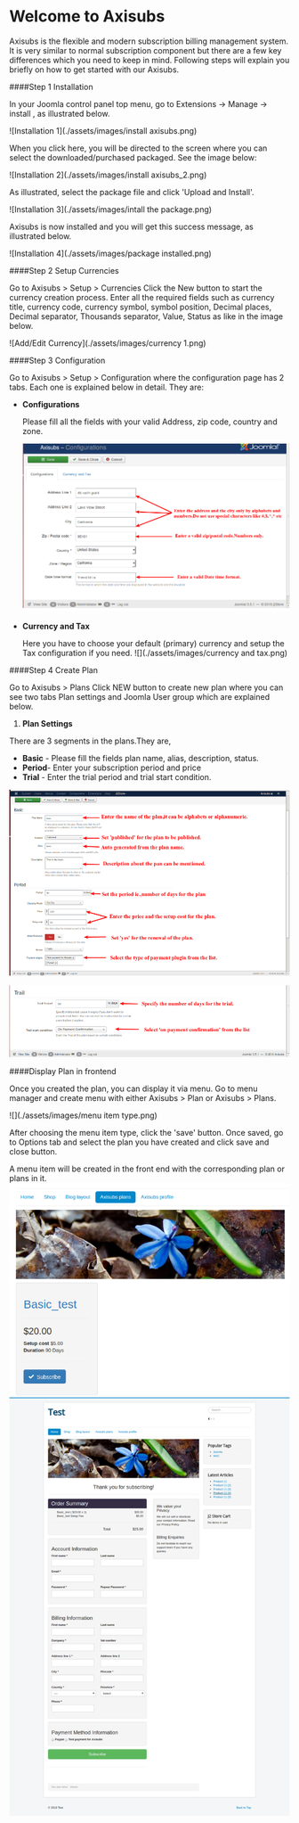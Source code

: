 # Welcome to Axisubs

Axisubs is the flexible and modern subscription billing management system. It is very similar to normal subscription component but there are a few key differences which you need to keep in mind. Following steps will explain you briefly on how to get started with our Axisubs.

####Step 1 Installation

In your Joomla control panel top menu, go to Extensions -> Manage -> install , as illustrated below.

![Installation 1](./assets/images/install axisubs.png)

When you click here, you will be directed to the screen where you can select the downloaded/purchased packaged. See the image below:

![Installation 2](./assets/images/install axisubs_2.png)

As illustrated, select the package file and click 'Upload and Install'.

![Installation 3](./assets/images/intall the package.png)


Axisubs is now installed and you will get this success message, as illustrated below.

![Installation 4](./assets/images/package installed.png)

####Step 2 Setup Currencies

Go to Axisubs > Setup > Currencies
Click the New button to start the currency creation process.
Enter all the required fields such as currency title, currency code, currency symbol, symbol position, Decimal places, Decimal separator, Thousands separator, Value, Status as like in the image below.

![Add/Edit Currency](./assets/images/currency 1.png)

####Step 3 Configuration

Go to Axisubs > Setup > Configuration where the configuration page has 2 tabs. Each one is explained below in detail. They are:
* **Configurations**

  Please fill all the fields with your valid Address, zip code, country and zone.
  
  ![Store Configuration](./assets/images/configurations.png)
  
* **Currency and Tax**

  Here you have to choose your default (primary) currency and setup the Tax configuration if you need.
  ![](./assets/images/currency and tax.png)
  
####Step 4 Create Plan

Go to Axisubs > Plans
Click NEW button to create new plan where you can see two tabs Plan settings and Joomla User group which are explained below.

1. **Plan Settings**

 There are 3 segments in the plans.They are,
   
 * **Basic** - Please fill the fields plan name, alias, description, status.
 * **Period**- Enter your subscription period and price 
 * **Trial** - Enter the trial period and trial start condition.

![](./assets/images/plans.png)

![](./assets/images/trial.png)

####Display Plan in frontend

Once you created the plan, you can display it via menu. Go to menu manager and create menu with either Axisubs > Plan or Axisubs > Plans.

![](./assets/images/menu item type.png)

After choosing the menu item type, click the 'save' button. Once saved, go to Options tab and select the plan you have created and click save and close button.

A menu item will be created in the front end with the corresponding plan or plans in it.
![](./assets/images/plan_frontend.png)
![](./assets/images/subscription_frontend_demo.png)